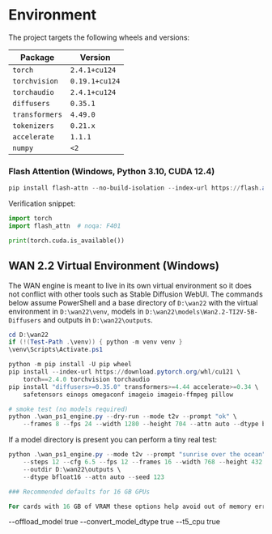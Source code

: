# Environment

The project targets the following wheels and versions:

| Package | Version |
| ------- | ------- |
| `torch` | `2.4.1+cu124` |
| `torchvision` | `0.19.1+cu124` |
| `torchaudio` | `2.4.1+cu124` |
| `diffusers` | `0.35.1` |
| `transformers` | `4.49.0` |
| `tokenizers` | `0.21.x` |
| `accelerate` | `1.1.1` |
| `numpy` | `<2` |

### Flash Attention (Windows, Python 3.10, CUDA 12.4)

```powershell
pip install flash-attn --no-build-isolation --index-url https://flash.attn.wheels/cu124/torch2.4.1
```

Verification snippet:

```python
import torch
import flash_attn  # noqa: F401

print(torch.cuda.is_available())
```

## WAN 2.2 Virtual Environment (Windows)

The WAN engine is meant to live in its own virtual environment so it does
not conflict with other tools such as Stable Diffusion WebUI.  The
commands below assume PowerShell and a base directory of `D:\wan22` with
the virtual environment in `D:\wan22\venv`, models in
`D:\wan22\models\Wan2.2-TI2V-5B-Diffusers` and outputs in
`D:\wan22\outputs`.

```powershell
cd D:\wan22
if (!(Test-Path .\venv)) { python -m venv venv }
\venv\Scripts\Activate.ps1

python -m pip install -U pip wheel
pip install --index-url https://download.pytorch.org/whl/cu121 \
    torch==2.4.0 torchvision torchaudio
pip install "diffusers>=0.35.0" transformers>=4.44 accelerate>=0.34 \
    safetensors einops omegaconf imageio imageio-ffmpeg pillow

# smoke test (no models required)
python .\wan_ps1_engine.py --dry-run --mode t2v --prompt "ok" \
    --frames 8 --fps 24 --width 1280 --height 704 --attn auto --dtype bfloat16
```

If a model directory is present you can perform a tiny real test:

```powershell
python .\wan_ps1_engine.py --mode t2v --prompt "sunrise over the ocean" \
    --steps 12 --cfg 6.5 --fps 12 --frames 16 --width 768 --height 432 \
    --outdir D:\wan22\outputs \
    --dtype bfloat16 --attn auto --seed 123

### Recommended defaults for 16 GB GPUs

For cards with 16 GB of VRAM these options help avoid out of memory errors:

```
--offload_model true --convert_model_dtype true --t5_cpu true
```

